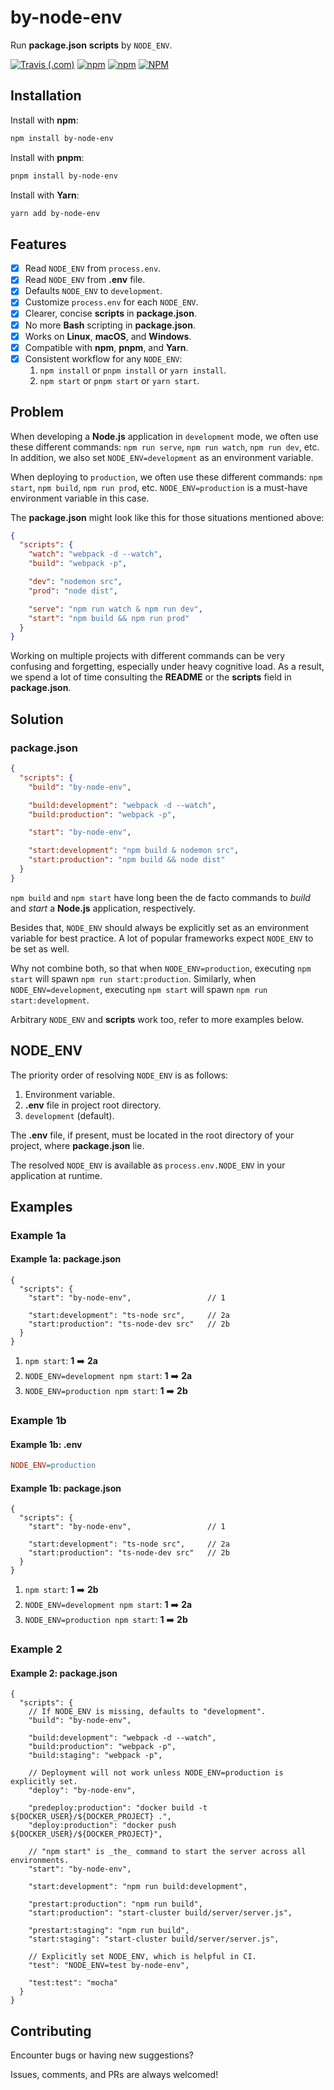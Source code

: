 # by-node-env

Run **package.json** **scripts** by `NODE_ENV`.

[![Travis (.com)](https://img.shields.io/travis/com/shian15810/by-node-env.svg)](https://travis-ci.com/shian15810/by-node-env)
[![npm](https://img.shields.io/npm/v/by-node-env.svg)](https://www.npmjs.com/package/by-node-env)
[![npm](https://img.shields.io/npm/dw/by-node-env.svg)](https://npm-stat.com/charts.html?package=by-node-env)
[![NPM](https://img.shields.io/npm/l/by-node-env.svg)](https://choosealicense.com/licenses/mit/)

## Installation

Install with **npm**:

```sh
npm install by-node-env
```

Install with **pnpm**:

```sh
pnpm install by-node-env
```

Install with **Yarn**:

```sh
yarn add by-node-env
```

## Features

- [x] Read `NODE_ENV` from `process.env`.
- [x] Read `NODE_ENV` from **.env** file.
- [x] Defaults `NODE_ENV` to `development`.
- [x] Customize `process.env` for each `NODE_ENV`.
- [x] Clearer, concise **scripts** in **package.json**.
- [x] No more **Bash** scripting in **package.json**.
- [x] Works on **Linux**, **macOS**, and **Windows**.
- [x] Compatible with **npm**, **pnpm**, and **Yarn**.
- [x] Consistent workflow for any `NODE_ENV`:
  1. `npm install` or `pnpm install` or `yarn install`.
  2. `npm start` or `pnpm start` or `yarn start`.

## Problem

When developing a **Node.js** application in `development` mode, we often use these different commands: `npm run serve`, `npm run watch`, `npm run dev`, etc. In addition, we also set `NODE_ENV=development` as an environment variable.

When deploying to `production`, we often use these different commands: `npm start`, `npm build`, `npm run prod`, etc. `NODE_ENV=production` is a must-have environment variable in this case.

The **package.json** might look like this for those situations mentioned above:

```json
{
  "scripts": {
    "watch": "webpack -d --watch",
    "build": "webpack -p",

    "dev": "nodemon src",
    "prod": "node dist",

    "serve": "npm run watch & npm run dev",
    "start": "npm build && npm run prod"
  }
}
```

Working on multiple projects with different commands can be very confusing and forgetting, especially under heavy cognitive load. As a result, we spend a lot of time consulting the **README** or the **scripts** field in **package.json**.

## Solution

### package.json

```json
{
  "scripts": {
    "build": "by-node-env",

    "build:development": "webpack -d --watch",
    "build:production": "webpack -p",

    "start": "by-node-env",

    "start:development": "npm build & nodemon src",
    "start:production": "npm build && node dist"
  }
}
```

`npm build` and `npm start` have long been the de facto commands to *build* and *start* a **Node.js** application, respectively.

Besides that, `NODE_ENV` should always be explicitly set as an environment variable for best practice. A lot of popular frameworks expect `NODE_ENV` to be set as well.

Why not combine both, so that when `NODE_ENV=production`, executing `npm start` will spawn `npm run start:production`. Similarly, when `NODE_ENV=development`, executing `npm start` will spawn `npm run start:development`.

Arbitrary `NODE_ENV` and **scripts** work too, refer to more examples below.

## NODE_ENV

The priority order of resolving `NODE_ENV` is as follows:

1. Environment variable.
2. **.env** file in project root directory.
3. `development` (default).

The **.env** file, if present, must be located in the root directory of your project, where **package.json** lie.

The resolved `NODE_ENV` is available as `process.env.NODE_ENV` in your application at runtime.

## Examples

### Example 1a

#### Example 1a: package.json

```jsonc
{
  "scripts": {
    "start": "by-node-env",                 // 1

    "start:development": "ts-node src",     // 2a
    "start:production": "ts-node-dev src"   // 2b
  }
}
```

1. `npm start`: **1** :arrow_right: **2a**
2. `NODE_ENV=development npm start`: **1** :arrow_right: **2a**
3. `NODE_ENV=production npm start`: **1** :arrow_right: **2b**

### Example 1b

#### Example 1b: .env

```ini
NODE_ENV=production
```

#### Example 1b: package.json

```jsonc
{
  "scripts": {
    "start": "by-node-env",                 // 1

    "start:development": "ts-node src",     // 2a
    "start:production": "ts-node-dev src"   // 2b
  }
}
```

1. `npm start`: **1** :arrow_right: **2b**
2. `NODE_ENV=development npm start`: **1** :arrow_right: **2a**
3. `NODE_ENV=production npm start`: **1** :arrow_right: **2b**

### Example 2

#### Example 2: package.json

```jsonc
{
  "scripts": {
    // If NODE_ENV is missing, defaults to "development".
    "build": "by-node-env",

    "build:development": "webpack -d --watch",
    "build:production": "webpack -p",
    "build:staging": "webpack -p",

    // Deployment will not work unless NODE_ENV=production is explicitly set.
    "deploy": "by-node-env",

    "predeploy:production": "docker build -t ${DOCKER_USER}/${DOCKER_PROJECT} .",
    "deploy:production": "docker push ${DOCKER_USER}/${DOCKER_PROJECT}",

    // "npm start" is _the_ command to start the server across all environments.
    "start": "by-node-env",

    "start:development": "npm run build:development",

    "prestart:production": "npm run build",
    "start:production": "start-cluster build/server/server.js",

    "prestart:staging": "npm run build",
    "start:staging": "start-cluster build/server/server.js",

    // Explicitly set NODE_ENV, which is helpful in CI.
    "test": "NODE_ENV=test by-node-env",

    "test:test": "mocha"
  }
}
```

## Contributing

Encounter bugs or having new suggestions?

Issues, comments, and PRs are always welcomed!
